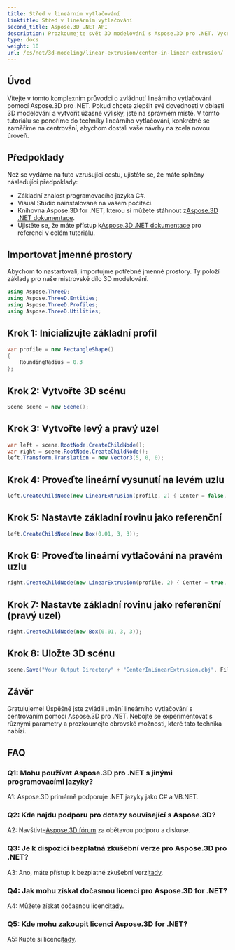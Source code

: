 ```yaml
---
title: Střed v lineárním vytlačování
linktitle: Střed v lineárním vytlačování
second_title: Aspose.3D .NET API
description: Prozkoumejte svět 3D modelování s Aspose.3D pro .NET. Vycentrujte techniky lineárního vytlačování, vytvářejte úžasné návrhy a popusťte uzdu své kreativitě.
type: docs
weight: 10
url: /cs/net/3d-modeling/linear-extrusion/center-in-linear-extrusion/
---
```

## Úvod

Vítejte v tomto komplexním průvodci o zvládnutí lineárního vytlačování pomocí Aspose.3D pro .NET. Pokud chcete zlepšit své dovednosti v oblasti 3D modelování a vytvořit úžasné výlisky, jste na správném místě. V tomto tutoriálu se ponoříme do techniky lineárního vytlačování, konkrétně se zaměříme na centrování, abychom dostali vaše návrhy na zcela novou úroveň.

## Předpoklady

Než se vydáme na tuto vzrušující cestu, ujistěte se, že máte splněny následující předpoklady:

- Základní znalost programovacího jazyka C#.
- Visual Studio nainstalované na vašem počítači.
-  Knihovna Aspose.3D for .NET, kterou si můžete stáhnout z[Aspose.3D .NET dokumentace](https://reference.aspose.com/3d/net/).
-  Ujistěte se, že máte přístup k[Aspose.3D .NET dokumentace](https://reference.aspose.com/3d/net/) pro referenci v celém tutoriálu.

## Importovat jmenné prostory

Abychom to nastartovali, importujme potřebné jmenné prostory. Ty položí základy pro naše mistrovské dílo 3D modelování.

```csharp
using Aspose.ThreeD;
using Aspose.ThreeD.Entities;
using Aspose.ThreeD.Profiles;
using Aspose.ThreeD.Utilities;
```

## Krok 1: Inicializujte základní profil

```csharp
var profile = new RectangleShape()
{
    RoundingRadius = 0.3
};
```

## Krok 2: Vytvořte 3D scénu

```csharp
Scene scene = new Scene();
```

## Krok 3: Vytvořte levý a pravý uzel

```csharp
var left = scene.RootNode.CreateChildNode();
var right = scene.RootNode.CreateChildNode();
left.Transform.Translation = new Vector3(5, 0, 0);
```

## Krok 4: Proveďte lineární vysunutí na levém uzlu

```csharp
left.CreateChildNode(new LinearExtrusion(profile, 2) { Center = false, Slices = 3 });
```

## Krok 5: Nastavte základní rovinu jako referenční

```csharp
left.CreateChildNode(new Box(0.01, 3, 3));
```

## Krok 6: Proveďte lineární vytlačování na pravém uzlu

```csharp
right.CreateChildNode(new LinearExtrusion(profile, 2) { Center = true, Slices = 3 });
```

## Krok 7: Nastavte základní rovinu jako referenční (pravý uzel)

```csharp
right.CreateChildNode(new Box(0.01, 3, 3));
```

## Krok 8: Uložte 3D scénu

```csharp
scene.Save("Your Output Directory" + "CenterInLinearExtrusion.obj", FileFormat.WavefrontOBJ);
```

## Závěr

Gratulujeme! Úspěšně jste zvládli umění lineárního vytlačování s centrováním pomocí Aspose.3D pro .NET. Nebojte se experimentovat s různými parametry a prozkoumejte obrovské možnosti, které tato technika nabízí.

## FAQ

### Q1: Mohu používat Aspose.3D pro .NET s jinými programovacími jazyky?

A1: Aspose.3D primárně podporuje .NET jazyky jako C# a VB.NET.

### Q2: Kde najdu podporu pro dotazy související s Aspose.3D?

 A2: Navštivte[Aspose.3D fórum](https://forum.aspose.com/c/3d/18) za obětavou podporu a diskuse.

### Q3: Je k dispozici bezplatná zkušební verze pro Aspose.3D pro .NET?

 A3: Ano, máte přístup k bezplatné zkušební verzi[tady](https://releases.aspose.com/).

### Q4: Jak mohu získat dočasnou licenci pro Aspose.3D for .NET?

 A4: Můžete získat dočasnou licenci[tady](https://purchase.aspose.com/temporary-license/).

### Q5: Kde mohu zakoupit licenci Aspose.3D for .NET?

 A5: Kupte si licenci[tady](https://purchase.aspose.com/buy).
